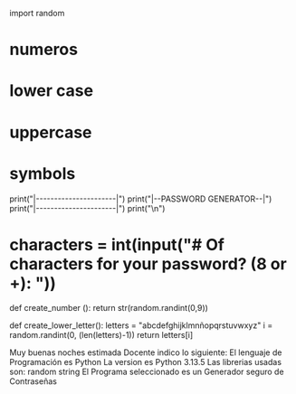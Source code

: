 import random
# numeros
# lower case 
# uppercase
# symbols

print("|----------------------|")
print("|--PASSWORD GENERATOR--|")
print("|----------------------|")
print("\n")

# characters = int(input("# Of characters for your password? (8 or +): "))

def create_number ():
    return str(random.randint(0,9))   

def create_lower_letter():
    letters = "abcdefghijklmnñopqrstuvwxyz" 
    i = random.randint(0, (len(letters)-1))
    return letters[i]


Muy buenas noches estimada Docente indico lo siguiente:
El lenguaje de Programación es Python
La version es Python 3.13.5
Las librerias usadas son: random string
El Programa seleccionado es un Generador seguro de Contraseñas
